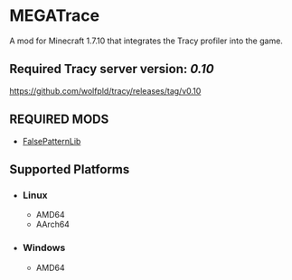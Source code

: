 # MEGATrace

A mod for Minecraft 1.7.10 that integrates the Tracy profiler into the game.

## Required Tracy server version: *0.10*

https://github.com/wolfpld/tracy/releases/tag/v0.10

## REQUIRED MODS
- [FalsePatternLib](https://github.com/FalsePattern/FalsePatternLib)

## Supported Platforms

- ### Linux
  - AMD64
  - AArch64
- ### Windows
  - AMD64